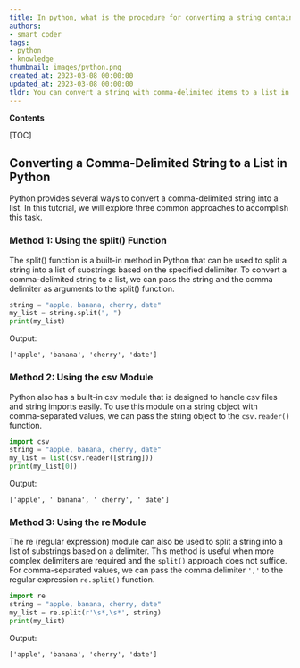 ```yaml
---
title: In python, what is the procedure for converting a string containing items separated by commas into a list?
authors:
- smart_coder
tags:
- python
- knowledge
thumbnail: images/python.png
created_at: 2023-03-08 00:00:00
updated_at: 2023-03-08 00:00:00
tldr: You can convert a string with comma-delimited items to a list in Python using the split() method.
---
```


**Contents**

[TOC]

## Converting a Comma-Delimited String to a List in Python

Python provides several ways to convert a comma-delimited string into a list. In this tutorial, we will explore three common approaches to accomplish this task.

### Method 1: Using the split() Function

The split() function is a built-in method in Python that can be used to split a string into a list of substrings based on the specified delimiter. To convert a comma-delimited string to a list, we can pass the string and the comma delimiter as arguments to the split() function.

```python
string = "apple, banana, cherry, date"
my_list = string.split(", ")
print(my_list)
```

Output:
```
['apple', 'banana', 'cherry', 'date']
```

### Method 2: Using the csv Module

Python also has a built-in csv module that is designed to handle csv files and string imports easily. To use this module on a string object with comma-separated values, we can pass the string object to the `csv.reader()` function.

```python
import csv
string = "apple, banana, cherry, date"
my_list = list(csv.reader([string]))
print(my_list[0])
```

Output:
```
['apple', ' banana', ' cherry', ' date']
```

### Method 3: Using the re Module

The re (regular expression) module can also be used to split a string into a list of substrings based on a delimiter. This method is useful when more complex delimiters are required and the `split()` approach does not suffice. For comma-separated values, we can pass the comma delimiter `','` to the regular expression `re.split()` function.

```python
import re
string = "apple, banana, cherry, date"
my_list = re.split(r'\s*,\s*', string)
print(my_list)
```

Output:
```
['apple', 'banana', 'cherry', 'date']
```
